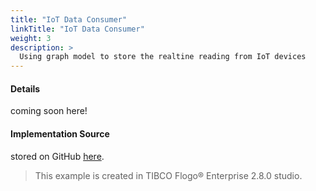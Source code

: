 ```yaml
---
title: "IoT Data Consumer"
linkTitle: "IoT Data Consumer"
weight: 3
description: >
  Using graph model to store the realtine reading from IoT devices
---
```


#### Details
coming soon here!

#### Implementation Source
stored on GitHub [here](https://github.com/TIBCOSoftware/labs-graphbuilder-contrib/tree/master/sample-applications/IotDataConsumer).

> This example is created in TIBCO Flogo® Enterprise 2.8.0 studio.